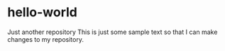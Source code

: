 # hello-world
Just another repository
This is just some sample text so that I can make changes to my repository.

